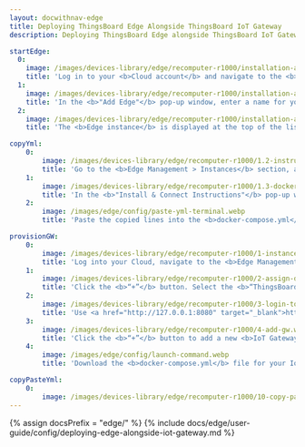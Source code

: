 ```yaml
---
layout: docwithnav-edge
title: Deploying ThingsBoard Edge Alongside ThingsBoard IoT Gateway
description: Deploying ThingsBoard Edge alongside ThingsBoard IoT Gateway

startEdge:
  0:
    image: /images/devices-library/edge/recomputer-r1000/installation-add-edge-item-1.webp
    title: 'Log in to your <b>Cloud account</b> and navigate to the <b>Edge Management > Instances</b> section. Click the <b>“+”</b> button and select the <b>“Add new edge”</b> option.'
  1:
    image: /images/devices-library/edge/recomputer-r1000/installation-add-edge-item-2.webp
    title: 'In the <b>"Add Edge"</b> pop-up window, enter a name for your Edge in the <b>"Name"</b> field, and click the <b>"Add"</b> button.'
  2:
    image: /images/devices-library/edge/recomputer-r1000/installation-add-edge-item-3.webp
    title: 'The <b>Edge instance</b> is displayed at the top of the list, as entries are sorted by creation time by default.'

copyYml:
    0:
        image: /images/devices-library/edge/recomputer-r1000/1.2-instrucrions-button.webp
        title: 'Go to the <b>Edge Management > Instances</b> section, and click on the <b>Edge instance</b>. On the <b>Edge details"</b> page, click the <b>"Install & Connect Instructions"</b> button.'
    1:
        image: /images/devices-library/edge/recomputer-r1000/1.3-docker.webp
        title: 'In the <b>"Install & Connect Instructions"</b> pop-up window, select the <b>"Docker"</b> tab and copy the configuration lines.'
    2:
        image: /images/edge/config/paste-yml-terminal.webp
        title: 'Paste the copied lines into the <b>docker-compose.yml</b> file in the terminal and save it. To close the file, press <b>CTRL+X</b>.'

provisionGW:
    0:
        image: /images/devices-library/edge/recomputer-r1000/1-instances-section.webp
        title: 'Log into your Cloud, navigate to the <b>Edge Management > Instances</b> section, and click the <b>“Manage dashboards”</b> button.'
    1:
        image: /images/devices-library/edge/recomputer-r1000/2-assign-dashboard.webp
        title: 'Click the <b>“+”</b> button. Select the <b>“ThingsBoard IoT Gateways”</b> dashboard from the drop-down menu in the pop-up window. Click the <b>“Assign”</b> button to assign it to the <b>Edge instance</b>. The <b>“ThingsBoard IoT Gateways”</b> dashboard is one of the pre-created, out-of-the-box dashboards available.'
    2:
        image: /images/devices-library/edge/recomputer-r1000/3-login-to-edge.webp
        title: 'Use <a href="http://127.0.0.1:8080" target="_blank">http://127.0.0.1:8080</a> to open the <b>Edge instance</b>, log in with your credentials, and go to the <b>Dashboards</b> section to open the <b>“ThingsBoard IoT Gateways”</b> dashboard.'
    3:
        image: /images/devices-library/edge/recomputer-r1000/4-add-gw.webp
        title: 'Click the <b>“+”</b> button to add a new <b>IoT Gateway</b> device. Enter the gateway name in the <b>“Name”</b> field, and select the <b>“default”</b> device profile. Click the <b>“Create”</b> button.'
    4:
        image: /images/edge/config/launch-command.webp
        title: 'Download the <b>docker-compose.yml</b> file for your IoT Gateway device from the <b>“Launch command”</b> pop-up window.'

copyPasteYml:
    0:
        image: /images/devices-library/edge/recomputer-r1000/10-copy-paste-configs.webp
---
```


{% assign docsPrefix = "edge/" %}
{% include docs/edge/user-guide/config/deploying-edge-alongside-iot-gateway.md %}